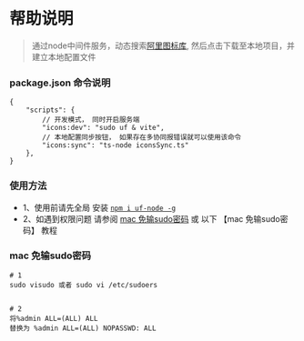 # 帮助说明

> 通过node中间件服务，动态搜索[阿里图标库](https://www.iconfont.cn/), 然后点击下载至本地项目，并建立本地配置文件

### package.json 命令说明

```json5
{
    "scripts": {
        // 开发模式， 同时开启服务端
        "icons:dev": "sudo uf & vite",
        // 本地配置同步按钮， 如果存在多协同报错误就可以使用该命令
        "icons:sync": "ts-node iconsSync.ts"
    },
}
```

### 使用方法

* 1、使用前请先全局 安装 [`npm i uf-node -g`](https://www.npmjs.com/package/uf-node)
* 2、如遇到权限问题 请参阅 [mac 免输sudo密码](https://www.cnblogs.com/amize/p/14540156.html) 或 以下 【mac 免输sudo密码】 教程

### mac 免输sudo密码

```shell
# 1
sudo visudo 或者 sudo vi /etc/sudoers


# 2
将%admin ALL=(ALL) ALL
替换为 %admin ALL=(ALL) NOPASSWD: ALL
```

